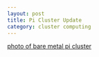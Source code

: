 ```yaml
---
layout: post
title: Pi Cluster Update
category: cluster computing
---
```


[photo of bare metal pi cluster](michaellamb.dev/img/pi-cluster-bare-metal.png)
